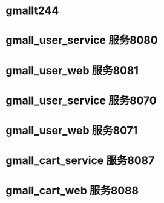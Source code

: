 # gmallt244

# gmall_user_service 服务8080
# gmall_user_web 服务8081

# gmall_user_service 服务8070
# gmall_user_web 服务8071

# gmall_cart_service 服务8087
# gmall_cart_web     服务8088